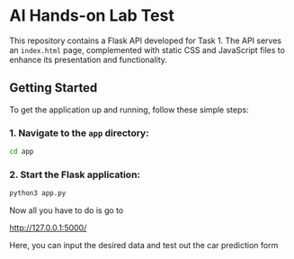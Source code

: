 # AI Hands-on Lab Test

This repository contains a Flask API developed for Task 1. The API serves an `index.html` page, complemented with static CSS and JavaScript files to enhance its presentation and functionality.

## Getting Started

To get the application up and running, follow these simple steps:

### 1. Navigate to the `app` directory:
```bash
cd app
```
### 2. Start the Flask application:

```bash
python3 app.py
```

Now all you have to do is go to

http://127.0.0.1:5000/

Here, you can input the desired data and test out the car prediction form